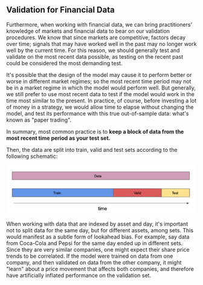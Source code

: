 ## Validation for Financial Data
Furthermore, when working with financial data, we can bring practitioners' knowledge of markets and financial data to bear on our validation procedures. We know that since markets are competitive, factors decay over time; signals that may have worked well in the past may no longer work well by the current time. For this reason, we should generally test and validate on the most recent data possible, as testing on the recent past could be considered the most demanding test.

It's possible that the design of the model may cause it to perform better or worse in different market regimes; so the most recent time period may not be in a market regime in which the model would perform well. But generally, we still prefer to use most recent data to test if the model would work in the time most similar to the present. In practice, of course, before investing a lot of money in a strategy, we would allow time to elapse without changing the model, and test its performance with this true out-of-sample data: what's known as "paper trading".

In summary, most common practice is to **keep a block of data from the most recent time period as your test set.**

Then, the data are split into train, valid and test sets according to the following schematic:

![](train-valid-test-time-2.png)


When working with data that are indexed by asset and day, it's important not to split data for the same day, but for different assets, among sets. This would manifest as a subtle form of lookahead bias. For example, say data from Coca-Cola and Pepsi for the same day ended up in different sets. Since they are very similar companies, one might expect their share price trends to be correlated. If the model were trained on data from one company, and then validated on data from the other company, it might "learn" about a price movement that affects both companies, and therefore have artificially inflated performance on the validation set.